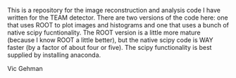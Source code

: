 This is a repository for the image reconstruction and analysis code I have written for the TEAM detector.  There are two versions of the code here: one that uses ROOT to plot images and histograms and one that uses a bunch of native scipy fucntionality.  The ROOT version is a little more mature (because I know ROOT a little better), but the native scipy code is WAY faster (by a factor of about four or five).  The scipy functionality is best supplied by installing anaconda.

Vic Gehman
